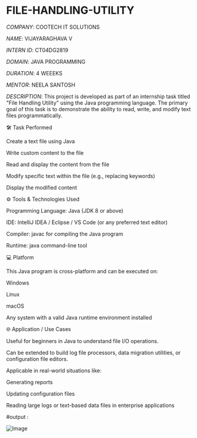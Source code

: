 # FILE-HANDLING-UTILITY

*COMPANY*: COOTECH IT SOLUTIONS

*NAME*: VIJAYARAGHAVA V 

*INTERN ID*: CT04DG2819

*DOMAIN*: JAVA PROGRAMMING

*DURATION*: 4 WEEEKS

*MENTOR*: NEELA SANTOSH

*DESCRIPTION*: This project is developed as part of an internship task titled "File Handling Utility" using the Java programming language. The primary goal of this task is to demonstrate the ability to read, write, and modify text files programmatically.

🛠️ Task Performed

Create a text file using Java

Write custom content to the file

Read and display the content from the file

Modify specific text within the file (e.g., replacing keywords)

Display the modified content


⚙️ Tools & Technologies Used

Programming Language: Java (JDK 8 or above)

IDE: IntelliJ IDEA / Eclipse / VS Code (or any preferred text editor)

Compiler: javac for compiling the Java program

Runtime: java command-line tool


💻 Platform

This Java program is cross-platform and can be executed on:

Windows

Linux

macOS

Any system with a valid Java runtime environment installed



🌐 Application / Use Cases

Useful for beginners in Java to understand file I/O operations.

Can be extended to build log file processors, data migration utilities, or configuration file editors.

Applicable in real-world situations like:

Generating reports

Updating configuration files

Reading large logs or text-based data files in enterprise applications

#output :

![Image](https://github.com/user-attachments/assets/9646f3f0-3a64-4115-bfa9-5946c782f3da)
